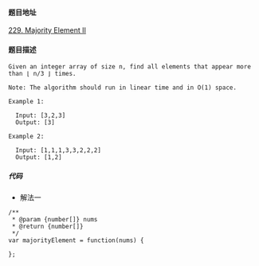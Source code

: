 #### 题目地址
[229. Majority Element II](https://leetcode.com/problems/majority-element-ii/)
#### 题目描述
```
Given an integer array of size n, find all elements that appear more than ⌊ n/3 ⌋ times.

Note: The algorithm should run in linear time and in O(1) space.

Example 1:

  Input: [3,2,3]
  Output: [3]

Example 2:

  Input: [1,1,1,3,3,2,2,2]
  Output: [1,2]
```

##### 代码

- 解法一
```
/**
 * @param {number[]} nums
 * @return {number[]}
 */
var majorityElement = function(nums) {
    
};
```
